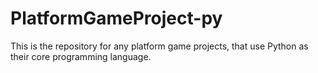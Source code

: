 # PlatformGameProject-py
This is the repository for any platform game projects, that use Python as their core programming language.
